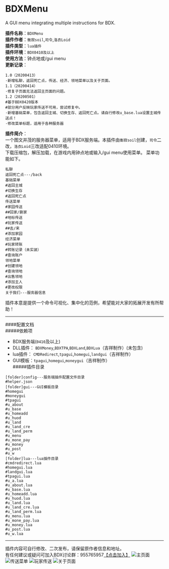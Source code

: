 # BDXMenu
A GUI menu integrating multiple instructions for BDX.

**插件名称**：`BDXMenu`  
**插件作者**：`衡寂soil`,`司令`,`洛衣Loid`  
**插件类型**：`lua插件`  
**插件环境**：`BDX0410及以上`  
**使用方法**：钟点地或/gui menu  
**更新记录**：
```
1.0（20200413）
·新增私聊，返回死亡点，传送、经济、领地菜单以及关于页面。
1.1（20200414）
·修复子页面无法返回主页面的问题。
1.2（20200501）
#基于BDX0420版本
#部分用户反映玩家传送不可用，尝试修复中。
·新增基础菜单，包含返回主城、切换生存、返回死亡点。请自行修改u_base.lua设置主城传送点！
·修改菜单标题，适用于各种服务器
```
**插件简介**：  
一个图文并茂的服务器菜单，适用于BDX服务端。本插件由`衡寂soil`创建，`司令`二改，`洛衣Loid`三改适配0410环境。  
下载压缩包，解压加载，在游戏内用钟点地或输入/gui menu使用菜单。
菜单功能如下。  
```
私聊
返回死亡点---/back
基础菜单
#返回主城
#切换生存
#返回死亡点
传送菜单
#家园传送
##回家/删家
#地标传送
#玩家传送
##去/来
#添加家园
经济菜单
#玩家转账
#转账记录（未实装）
#查询账户
领地菜单
#创建领地
#查询领地
#出售领地
#添加主人
#更改权限
关于我们---服务器信息
```
插件本意是提供一个命令可视化、集中化的范例，希望能对大家的拓展开发有所帮助！  

------------

####配置文档  
#####依赖项  
- BDX服务端(`0410`及以上)  
- DLL插件：  `BDXMoney`,`BDXTPA`,`BDXLand`,`BDXLua`（吉祥制作）(未包含)  
- lua插件：  `CMDRedirect`,`tpagui`,`homegui`,`landgui`（吉祥制作）  
- GUI模板：`tpagui`,`homegui`,`moneygui`（吉祥制作）  
#####插件目录  
```
[folder]config---服务端插件配置文件目录
#helper.json
[folder]gui---GUI模板目录
#homegui
#moneygui
#tpagui
#u_about
#u_base
#u_homeadd
#u_huod
#u_land
#u_land_cre
#u_land_perm
#u_menu
#u_mone_pay
#u_money
#u_post
#u_w
[folder]lua---lua插件目录
#cmdredirect.lua
#homegui.lua
#landgui.lua
#tpagui.lua
#u_a.lua
#u_about.lua
#u_base.lua
#u_homeadd.lua
#u_huod.lua
#u_land.lua
#u_land_cre.lua
#u_land_perm.lua
#u_menu.lua
#u_mone_pay.lua
#u_money.lua
#u_post.lua
#u_w.lua
```

------------

插件内容可自行修改、二次发布，请保留原作者信息和地址。  
有任何建议或疑问可加入BDX讨论群：955765957[【点击加入】](点击链接加入群聊【BDX 1.14 | 咕】：https://jq.qq.com/?_wv=1027&k=5VVHRIB "【点击加入】")
![主页面](https://www.mcbdx.com/upload/images/202004/02_03_14_84920)
![传送菜单](https://www.mcbdx.com/upload/images/202004/02_03_44_76987 "传送菜单")
![玩家传送](https://www.mcbdx.com/upload/images/202004/02_04_10_30256 "玩家传送")
![关于页面](https://www.mcbdx.com/upload/images/202004/02_04_25_32362 "关于页面")